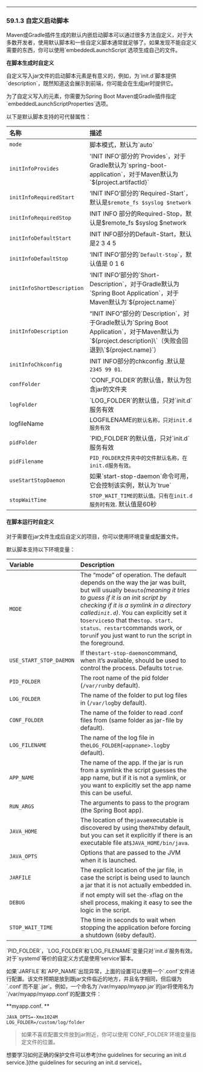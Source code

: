 
---

### 59.1.3 自定义启动脚本

Maven或Gradle插件生成的默认内嵌启动脚本可以通过很多方法自定义，对于大多数开发者，使用默认脚本和一些自定义脚本通常就足够了。如果发现不能自定义需要的东西，你可以使用\`embeddedLaunchScript\`选项生成自己的文件。

**在脚本生成时自定义**

自定义写入jar文件的启动脚本元素是有意义的，例如，为\`init.d\`脚本提供\`description\`，既然知道这会展示到前端，你可能会在生成jar时提供它。

为了自定义写入的元素，你需要为Spring Boot Maven或Gradle插件指定\`embeddedLaunchScriptProperties\`选项。

以下是默认脚本支持的可代替属性：

| 名称 | 描述 |
| :--- | :--- |
| `mode` | 脚本模式，默认为\`auto\` |
| `initInfoProvides` | 'INIT INFO'部分的\`Provides\`，对于Gradle默认为\`spring-boot-application\`，对于Maven默认为\`${project.artifactId}\` |
| `initInfoRequiredStart` | ‘INIT INFO’部分的\`Required-Start\`，默认是`$remote_fs $syslog $network` |
| `initInfoRequiredStop` | INIT INFO 部分的Required-Stop，默认是$remote\_fs $syslog $network |
| `initInfoDefaultStart` | INIT INFO部分的Default-Start，默认是2 3 4 5 |
| `initInfoDefaultStop` | ‘INIT INFO’部分的\``Default-Stop`\`，默认值是 0 1 6 |
| `initInfoShortDescription` | ‘INIT INFO’部分的\`Short-Description\`，对于Gradle默认为\`Spring Boot Application\`，对于Maven默认为\`${project.name}\` |
| `initInfoDescription` | “INIT INFO”部分的\`Description\`，对于Gradle默认为\`Spring Boot Application\`，对于Maven默认为\`${project.description}\`（失败会回退到\`${project.name}\`） |
| `initInfoChkconfig` | INIT INFO部分的chkconfig .默认是`2345 99 01`. |
| `confFolder` | \`CONF\_FOLDER\`的默认值，默认为包含jar的文件夹 |
| `logFolder` | \`LOG\_FOLDER\`的默认值，只对\`init.d\`服务有效 |
| logfileName | LOGFILENAME`的默认名称，只对init.d服务有效` |
| `pidFolder` | \`PID\_FOLDER\`的默认值，只对\`init.d\`服务有效 |
| `pidFilename` | `PID_FOLDER文件夹中的文件默认名称，在init.d服务有效。` |
| `useStartStopDaemon` | 如果\`start-stop-daemon\`命令可用，它会控制该实例，默认为\`true\` |
| `stopWaitTime` | `STOP_WAIT_TIME的默认值。只有在init.d服务时有效`. 默认值是60秒 |

#### 在脚本运行时自定义

对于需要在jar文件生成后自定义的项目，你可以使用环境变量或配置文件。

默认脚本支持以下环境变量：

| Variable | Description |
| :--- | :--- |
| `MODE` | The “mode” of operation. The default depends on the way the jar was built, but will usually be`auto`_\(meaning it tries to guess if it is an init script by checking if it is a symlink in a directory called`init.d`\)_. You can explicitly set it to`service`so that the`stop、start、status、restart`commands work, or to`run`if you just want to run the script in the foreground. |
| `USE_START_STOP_DAEMON` | If the`start-stop-daemon`command, when it’s available, should be used to control the process. Defaults to`true`. |
| `PID_FOLDER` | The root name of the pid folder \(`/var/run`by default\). |
| `LOG_FOLDER` | The name of the folder to put log files in \(`/var/log`by default\). |
| `CONF_FOLDER` | The name of the folder to read .conf files from \(same folder as jar-file by default\). |
| `LOG_FILENAME` | The name of the log file in the`LOG_FOLDER`\(`<appname>.log`by default\). |
| `APP_NAME` | The name of the app. If the jar is run from a symlink the script guesses the app name, but if it is not a symlink, or you want to explicitly set the app name this can be useful. |
| `RUN_ARGS` | The arguments to pass to the program \(the Spring Boot app\). |
| `JAVA_HOME` | The location of the`java`executable is discovered by using the`PATH`by default, but you can set it explicitly if there is an executable file at`$JAVA_HOME/bin/java`. |
| `JAVA_OPTS` | Options that are passed to the JVM when it is launched. |
| `JARFILE` | The explicit location of the jar file, in case the script is being used to launch a jar that it is not actually embedded in. |
| `DEBUG` | if not empty will set the`-x`flag on the shell process, making it easy to see the logic in the script. |
| `STOP_WAIT_TIME` | The time in seconds to wait when stopping the application before forcing a shutdown \(`60`by default\). |

\`PID\_FOLDER\`，\`LOG\_FOLDER\`和\`LOG\_FILENAME\`变量只对\`init.d\`服务有效。对于\`systemd\`等价的自定义方式是使用‘service’脚本。

如果\`JARFILE\`和\`APP\_NAME\`出现异常，上面的设置可以使用一个\`.conf\`文件进行配置。该文件预期是放到跟jar文件临近的地方，并且名字相同，但后缀为\`.conf\`而不是\`.jar\`。例如，一个命名为\`/var/myapp/myapp.jar\`的jar将使用名为\`/var/myapp/myapp.conf\`的配置文件：

**myapp.conf. **

```
JAVA_OPTS=-Xmx1024M
LOG_FOLDER=/custom/log/folder
```

> 如果不喜欢配置文件放到jar附近，你可以使用\`CONF\_FOLDER\`环境变量指定文件的位置。

想要学习如何正确的保护文件可以参考\[the guidelines for securing an init.d service.\]\(the guidelines for securing an init.d service\)。



